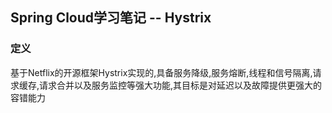 ## Spring Cloud学习笔记 -- Hystrix

### 定义

基于Netflix的开源框架Hystrix实现的,具备服务降级,服务熔断,线程和信号隔离,请求缓存,请求合并以及服务监控等强大功能,其目标是对延迟以及故障提供更强大的容错能力



